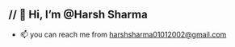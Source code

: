 //                                                         👋 Hi, I’m @Harsh Sharma
  --------------------------------------------------------------------------------------------------------------------------------------------------------------------

                                                                    
- 📫                                     you can reach me from harshsharma01012002@gmail.com


<!---
Harshsharma008/Harshsharma008 is a ✨ special ✨ repository because its `README.md` (this file) appears on your GitHub profile.
You can click the Preview link to take a look at your changes.
--->
